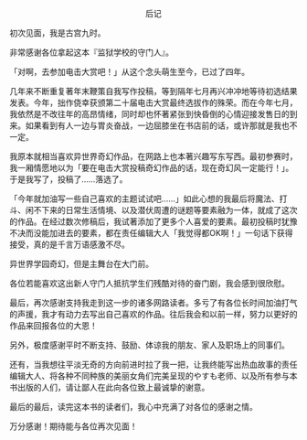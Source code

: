 <p align="center">后记</p>

初次见面，我是古宫九时。

非常感谢各位拿起这本『监狱学校的守门人』。

「对啊，去参加电击大赏吧！」从这个念头萌生至今，已过了四年。

几年来不断重复著年末鞭策自我写作投稿，等到隔年七月再兴冲冲地等待初选结果发表。今年，拙作侥幸获颁第二十届电击大赏最终选拔作的殊荣。而在今年七月，我依然是不改往年的高昂情绪，同时却也怀著紧张到快昏倒的心情迎接发售日的到来。如果看到有人一边与胃炎奋战，一边屈膝坐在书店前的话，或许那就是我也不一定。

我原本就相当喜欢异世界奇幻作品，在网路上也本著兴趣写东写西。最初参赛时，我一厢情愿地以为「要在电击大赏投稿奇幻作品的话，现在奇幻风一定能行！」。于是我写了，投稿了……落选了。

「今年就加油写一些自己喜欢的主题试试吧……」如此心想的我最后将魔法、打斗、闲不下来的日常生活情境、以及潜伏周遭的谜题等要素融为一体，就成了这次的作品。在经过数次修稿后，我试著添加了更多个人喜爱的要素。最初投稿时犹豫不决而没能加进去的要素，都在责任编辑大人「我觉得都OK啊！」一句话下获得接受，真的是千言万语感激不尽。

异世界学园奇幻，但是主舞台在大门前。

各位若能喜欢这出新人守门人抵抗学生们残酷对待的奋门剧，我会感到很欣慰。

最后，再次感谢支持我走到这一步的诸多网路读者。多亏了有各位长时间加油打气的声援，我才有动力去写出自己喜欢的作品。往后我会和以前一样，努力以更好的作品来回报各位的大恩！

另外，极度感谢平时不断支持、鼓励、体谅我的朋友、家人及职场上的同事们。

还有，当我想往平淡无奇的方向前进时拉了我一把，让我终能写出热血故事的责任编辑大人、将各种不同种族的美丽女角们完美呈现的やすも老师、以及所有参与本书出版的人们，请让鄙人在此向各位致上最诚挚的谢意。

最后的最后，读完这本书的读者们，我心中充满了对各位的感谢之情。

万分感谢！期待能与各位再次见面！

